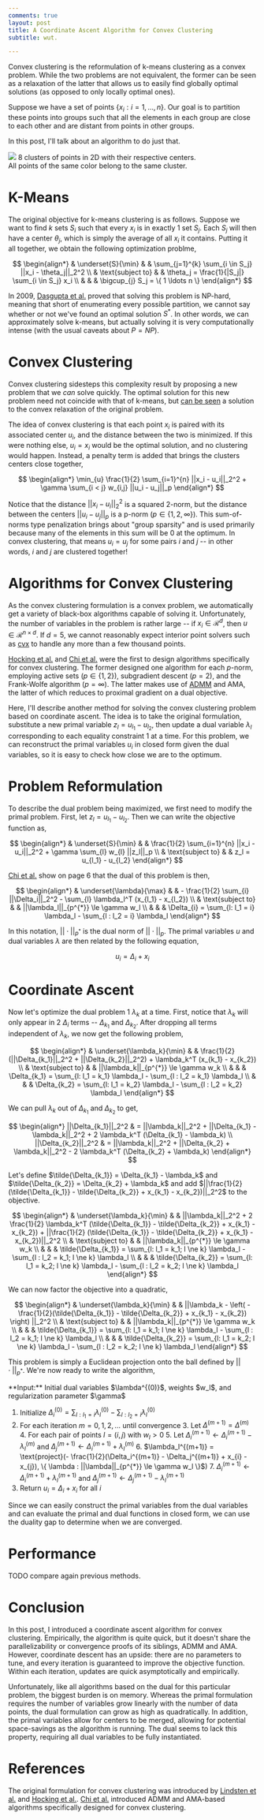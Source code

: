```yaml
---
comments: true
layout: post
title: A Coordinate Ascent Algorithm for Convex Clustering
subtitle: wut.

---
```


  Convex clustering is the reformulation of k-means clustering as a convex
problem. While the two problems are not equivalent, the former can be seen as a
relaxation of the latter that allows us to easily find globally optimal
solutions (as opposed to only locally optimal ones).

  Suppose we have a set of points $\{ x_i : i = 1, \ldots, n\}$. Our goal is to
partition these points into groups such that all the elements in each group are
close to each other and are distant from points in other groups.

  In this post, I'll talk about an algorithm to do just that.

<div class="img-center" style="max-width: 400px;">
  <img src="/assets/img/convex_clustering/clusters.png"></img>
  <span class="caption">
    8 clusters of points in 2D with their respective centers.  All points of
    the same color belong to the same cluster.
  </span>
</div>

K-Means
=======

  The original objective for k-means clustering is as follows. Suppose we want
to find $k$ sets $S_i$ such that every $x_i$ is in exactly 1 set $S_j$. Each $S_j$
will then have a center $\theta_j$, which is simply the average of all $x_i$ it
contains. Putting it all together, we obtain the following optimization problme,

$$
\begin{align*}
  & \underset{S}{\min}  & & \sum_{j=1}^{k} \sum_{i \in S_j} ||x_i - \theta_j||_2^2 \\
  & \text{subject to}   & & \theta_j = \frac{1}{|S_j|} \sum_{i \in S_j} x_i \\
  &                     & & \bigcup_{j} S_j = \{ 1 \ldots n \}
\end{align*}
$$

  In 2009, [Dasgupta et al.][dasgupta] proved that solving this problem is
NP-hard, meaning that short of enumerating every possible partition, we cannot
say whether or not we've found an optimal solution $S^{*}$. In other words, we
can approximately solve k-means, but actually solving it is very
computationally intense (with the usual caveats about $P = NP$).

Convex Clustering
=================

  Convex clustering sidesteps this complexity result by proposing a new
problem that we *can* solve quickly. The optimal solution for this new problem
need not coincide with that of k-means, but [can be seen][relax] a solution to
the convex relaxation of the original problem.

  The idea of convex clustering is that each point $x_i$ is paired with its
associated center $u_i$, and the distance between the two is minimized. If this
were nothing else, $u_i = x_i$ would be the optimal solution, and no
clustering would happen. Instead, a penalty term is added that brings the
clusters centers close together,

$$
\begin{align*}
  \min_{u} \frac{1}{2} \sum_{i=1}^{n} ||x_i - u_i||_2^2
            + \gamma \sum_{i < j} w_{i,j} ||u_i - u_j||_p
\end{align*}
$$

  Notice that the distance $||x_i - u_i||_2^2$ is a squared 2-norm, but
the distance between the centers $||u_i - u_j||_p$ is a p-norm ($p \in \{1, 2,
\infty \}$). This sum-of-norms type penalization brings about "group sparsity"
and is used primarily because many of the elements in this sum will be 0 at the
optimum. In convex clustering, that means $u_i = u_j$ for some pairs $i$ and
$j$ -- in other words, $i$ and $j$ are clustered together!

Algorithms for Convex Clustering
================================

  As the convex clustering formulation is a convex problem, we automatically
get a variety of black-box algorithms capable of solving it. Unfortunately, the
number of variables in the problem is rather large -- if $x_i \in
\mathcal{R}^{d}$, then $u \in \mathcal{R}^{n \times d}$.  If $d = 5$, we cannot
reasonably expect interior point solvers such as [cvx][cvx] to handle any more
than a few thousand points.

  [Hocking et al.][clusterpath] and [Chi et al.][chi] were the first to design
algorithms specifically for convex clustering. The former designed one
algorithm for each $p$-norm, employing active sets ($p \in \{1, 2\}$),
subgradient descent ($p = 2$), and the Frank-Wolfe algorithm ($p = \infty$).
The latter makes use of [ADMM][admm] and AMA, the latter of which reduces to
proximal gradient on a dual objective.

  Here, I'll describe another method for solving the convex clustering problem
based on coordinate ascent. The idea is to take the original formulation,
substitute a new primal variable $z_l = u_{l_1} - u_{l_2}$, then update a dual
variable $\lambda_l$ corresponding to each equality constraint 1 at a time. For
this problem, we can reconstruct the primal variables $u_i$ in closed form
given the dual variables, so it is easy to check how close we are to the
optimum.

<!--
  <table class="table table-hover table-bordered">
    <tr>
      <th>Name</th>
      <th>Memory required</th>
      <th>per-iteration complexity</th>
      <th>number of iterations required</th>
      <th>parallelizability</th>
    </tr>
    <tr>
      <td>Clusterpath ($L_1$)</td>
      <td></td>
      <td></td>
      <td>1</td>
      <td></td>
    </tr>
    <tr>
      <td>Clusterpath ($L_2$)</td>
      <td></td>
      <td></td>
      <td></td>
      <td></td>
    </tr>
    <tr>
      <td>Clusterpath ($L_{\infty}$)</td>
      <td></td>
      <td></td>
      <td></td>
      <td></td>
    </tr>
    <tr>
      <td>ADMM</td>
      <td>$O(pd)$</td>
      <td>$O(pd)$</td>
      <td></td>
      <td></td>
    </tr>
    <tr>
      <td>AMA (accelerated)</td>
      <td>$O(pd)$</td>
      <td>$O(pd)$</td>
      <td></td>
      <td></td>
    </tr>
    <tr>
      <td>Coordinate Ascent</td>
      <td>$O(pd)$</td>
      <td>$O(pd)$</td>
      <td></td>
      <td></td>
    </tr>
  </table>

  For $p =$ number of pairs with $w_l > 0$, $n =$ the number of points $x_i$,
$d =$ the dimensionality of $x_i$, $c = $ the current number of clusters
-->

Problem Reformulation
=====================

  To describe the dual problem being maximized, we first need to modify the
primal problem. First, let $z_l = u_{l_1} - u_{l_2}$. Then we can write the
objective function as,

$$
\begin{align*}
  & \underset{S}{\min}  & & \frac{1}{2} \sum_{i=1}^{n} ||x_i - u_i||_2^2
                            + \gamma \sum_{l} w_{l} ||z_l||_p \\
  & \text{subject to}   & & z_l = u_{l_1} - u_{l_2}
\end{align*}
$$

  [Chi et al.][chi] show on page 6 that the dual of this problem is then,

$$
\begin{align*}
  & \underset{\lambda}{\max}  & & - \frac{1}{2} \sum_{i} ||\Delta_i||_2^2
                                  - \sum_{l} \lambda_l^T (x_{l_1} - x_{l_2}) \\
  & \text{subject to}         & & ||\lambda_l||_{p^{*}} \le \gamma w_l \\
  &                           & & \Delta_{i} = \sum_{l: l_1 = i} \lambda_l - \sum_{l : l_2 = i} \lambda_l
\end{align*}
$$

  In this notation, $||\cdot||_{p^{*}}$ is the dual norm of $||\cdot||_p$. The
primal variables $u$ and dual variables $\lambda$ are then related by the
following equation,

$$
  u_i = \Delta_i + x_i
$$

Coordinate Ascent
=================

  Now let's optimize the dual problem 1 $\lambda_k$ at a time. First, notice
that $\lambda_k$ will only appear in 2 $\Delta_i$ terms -- $\Delta_{k_1}$ and
$\Delta_{k_2}$. After dropping all terms independent of $\lambda_k$, we now get
the following problem,

$$
\begin{align*}
  & \underset{\lambda_k}{\min}  & & \frac{1}{2} (||\Delta_{k_1}||_2^2 + ||\Delta_{k_2}||_2^2)
                                    + \lambda_k^T (x_{k_1} - x_{k_2}) \\
  & \text{subject to}         & & ||\lambda_k||_{p^{*}} \le \gamma w_k \\
  &                           & & \Delta_{k_1} = \sum_{l: l_1 = k_1} \lambda_l - \sum_{l : l_2 = k_1} \lambda_l \\
  &                           & & \Delta_{k_2} = \sum_{l: l_1 = k_2} \lambda_l - \sum_{l : l_2 = k_2} \lambda_l
\end{align*}
$$

  We can pull $\lambda_k$ out of $\Delta_{k_1}$ and $\Delta_{k_2}$ to get,

$$
\begin{align*}
  ||\Delta_{k_1}||_2^2 & = ||\lambda_k||_2^2 + ||\Delta_{k_1} - \lambda_k||_2^2 + 2 \lambda_k^T (\Delta_{k_1} - \lambda_k) \\
  ||\Delta_{k_2}||_2^2 & = ||\lambda_k||_2^2 + ||\Delta_{k_2} + \lambda_k||_2^2 - 2 \lambda_k^T (\Delta_{k_2} + \lambda_k)
\end{align*}
$$

  Let's define $\tilde{\Delta_{k_1}} = \Delta_{k_1} - \lambda_k$ and
$\tilde{\Delta_{k_2}} = \Delta_{k_2} + \lambda_k$ and add $||\frac{1}{2}
(\tilde{\Delta_{k_1}} - \tilde{\Delta_{k_2}} + x_{k_1} - x_{k_2})||_2^2$ to the
objective.

$$
\begin{align*}
  & \underset{\lambda_k}{\min}  & & ||\lambda_k||_2^2
                                    + 2 \frac{1}{2} \lambda_k^T (\tilde{\Delta_{k_1}} - \tilde{\Delta_{k_2}} + x_{k_1} - x_{k_2})
                                    + ||\frac{1}{2} (\tilde{\Delta_{k_1}} - \tilde{\Delta_{k_2}} + x_{k_1} - x_{k_2})||_2^2 \\
  & \text{subject to}         & & ||\lambda_k||_{p^{*}} \le \gamma w_k \\
  &                           & & \tilde{\Delta_{k_1}} = \sum_{l: l_1 = k_1; l \ne k} \lambda_l - \sum_{l : l_2 = k_1; l \ne k} \lambda_l \\
  &                           & & \tilde{\Delta_{k_2}} = \sum_{l: l_1 = k_2; l \ne k} \lambda_l - \sum_{l : l_2 = k_2; l \ne k} \lambda_l
\end{align*}
$$

  We can now factor the objective into a quadratic,

$$
\begin{align*}
  & \underset{\lambda_k}{\min}  & & ||\lambda_k - \left( - \frac{1}{2}(\tilde{\Delta_{k_1}} - \tilde{\Delta_{k_2}} + x_{k_1} - x_{k_2}) \right) ||_2^2 \\
  & \text{subject to}         & & ||\lambda_k||_{p^{*}} \le \gamma w_k \\
  &                           & & \tilde{\Delta_{k_1}} = \sum_{l: l_1 = k_1; l \ne k} \lambda_l - \sum_{l : l_2 = k_1; l \ne k} \lambda_l \\
  &                           & & \tilde{\Delta_{k_2}} = \sum_{l: l_1 = k_2; l \ne k} \lambda_l - \sum_{l : l_2 = k_2; l \ne k} \lambda_l
\end{align*}
$$

  This problem is simply a Euclidean projection onto the ball defined by
$||\cdot||_{p^{*}}$. We're now ready to write the algorithm,

<div class="pseudocode">
  **Input:** Initial dual variables $\lambda^{(0)}$, weights $w_l$, and regularization parameter $\gamma$

1. Initialize $\Delta_i^{(0)} = \sum_{l: l_1 = i} \lambda_l^{(0)} - \sum_{l: l_2 = i} \lambda_l^{(0)}$
2. For each iteration $m = 0,1,2,\ldots$ until convergence
    3. Let $\Delta^{(m+1)} = \Delta^{(m)}$
    4. For each pair of points $l = (i,j)$ with $w_{l} > 0$
        5. Let $\Delta_i^{(m+1)} \leftarrow \Delta_i^{(m+1)} - \lambda_l^{(m)}$ and $\Delta_j^{(m+1)} \leftarrow \Delta_i^{(m+1)} + \lambda_l^{(m)}$
        6. $\lambda_l^{(m+1)} = \text{project}(- \frac{1}{2}(\Delta_i^{(m+1)} - \Delta_j^{(m+1)} + x_{i} - x_{j}),
                                               \{ \lambda : ||\lambda||_{p^{*}} \le \gamma w_l \}$)
        7. $\Delta_i^{(m+1)} \leftarrow \Delta_i^{(m+1)} + \lambda_l^{(m+1)}$ and $\Delta_j^{(m+1)} \leftarrow \Delta_j^{(m+1)} - \lambda_l^{(m+1)}$
8. Return $u_i = \Delta_i + x_i$ for all $i$
</div>

  Since we can easily construct the primal variables from the dual variables
and can evaluate the primal and dual functions in closed form, we can use the
duality gap to determine when we are converged.

Performance
===========

  TODO compare again previous methods.

Conclusion
==========

  In this post, I introduced a coordinate ascent algorithm for convex
clustering. Empirically, the algorithm is quite quick, but it doesn't share the
parallelizability or convergence proofs of its siblings, ADMM and AMA. However,
coordinate descent has an upside: there are no parameters to tune, and every
iteration is guaranteed to improve the objective function. Within each
iteration, updates are quick asymptotically and empirically.

  Unfortunately, like all algorithms based on the dual for this particular
problem, the biggest burden is on memory. Whereas the primal formulation
requires the number of variables grow linearly with the number of data points,
the dual formulation can grow as high as quadratically. In addition, the primal
variables allow for centers to be merged, allowing for potential space-savings
as the algorithm is running. The dual seems to lack this property, requiring
all dual variables to be fully instantiated.

References
==========

  The original formulation for convex clustering was introduced by [Lindsten et
al.][relax] and [Hocking et al.][clusterpath]. [Chi et al.][chi] introduced
ADMM and AMA-based algorithms specifically designed for convex clustering.

[chi]: http://arxiv.org/abs/1304.0499
[relax]: http://www.control.isy.liu.se/research/reports/2011/2992.pdf
[clusterpath]: http://www.icml-2011.org/papers/419_icmlpaper.pdf
[dasgupta]: http://dl.acm.org/citation.cfm?id=1519389
[cvx]: http://cvxr.com/cvx/
[admm]: http://www.stanford.edu/~boyd/papers/admm_distr_stats.html
